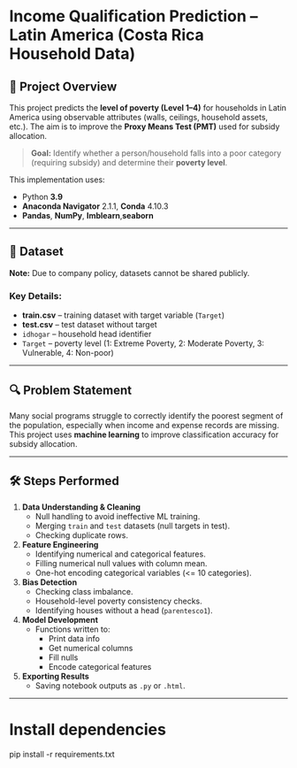 # Income Qualification Prediction – Latin America (Costa Rica Household Data)

## 📌 Project Overview
This project predicts the **level of poverty (Level 1–4)** for households in Latin America using observable attributes (walls, ceilings, household assets, etc.). The aim is to improve the **Proxy Means Test (PMT)** used for subsidy allocation.

> **Goal:** Identify whether a person/household falls into a poor category (requiring subsidy) and determine their **poverty level**.

This implementation uses:
- Python **3.9**
- **Anaconda Navigator** 2.1.1, **Conda** 4.10.3
- **Pandas**, **NumPy**, **Imblearn**,**seaborn**

---

## 📂 Dataset
**Note:** Due to company policy, datasets cannot be shared publicly.

### Key Details:
- **train.csv** – training dataset with target variable (`Target`)
- **test.csv** – test dataset without target
- `idhogar` – household head identifier
- `Target` – poverty level (1: Extreme Poverty, 2: Moderate Poverty, 3: Vulnerable, 4: Non-poor)

---

## 🔍 Problem Statement
Many social programs struggle to correctly identify the poorest segment of the population, especially when income and expense records are missing. This project uses **machine learning** to improve classification accuracy for subsidy allocation.

---

## 🛠 Steps Performed
1. **Data Understanding & Cleaning**
   - Null handling to avoid ineffective ML training.
   - Merging `train` and `test` datasets (null targets in test).
   - Checking duplicate rows.
2. **Feature Engineering**
   - Identifying numerical and categorical features.
   - Filling numerical null values with column mean.
   - One-hot encoding categorical variables (<= 10 categories).
3. **Bias Detection**
   - Checking class imbalance.
   - Household-level poverty consistency checks.
   - Identifying houses without a head (`parentesco1`).
4. **Model Development**
   - Functions written to:
     - Print data info
     - Get numerical columns
     - Fill nulls
     - Encode categorical features
5. **Exporting Results**
   - Saving notebook outputs as `.py` or `.html`.

---


# Install dependencies
pip install -r requirements.txt

